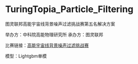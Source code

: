 # TuringTopia_Particle_Filtering
图灵联邦高能宇宙线背景噪声过滤挑战赛第五名解决方案

举办方：中科院高能物理研究所
承办方：图灵联邦

比赛链接：[高能宇宙线背景噪声过滤挑战赛](https://www.turingtopia.com/competitionnew/detail/e771814b400a4db383183ae48f2c048a/sketch)

模型：Lightgbm单模
